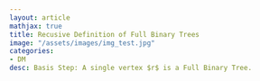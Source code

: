 ```yaml
---
layout: article
mathjax: true
title: Recusive Definition of Full Binary Trees
image: "/assets/images/img_test.jpg"
categories:
- DM
desc: Basis Step: A single vertex $r$ is a Full Binary Tree.

































































































































































































































































































































































 
imagealt: 
---
```


**Basis Step**: A single vertex $r$ is a [Full Binary Tree]({% post_url 2020-09-06-full-binary-tree %}).

































































































































































































































































































































































**Recursive Step**: If $T_1$ and $T_2$ are full binary trees with dijointed roots then there exist a full binary tree with root $r$ and left subtree as $T_1$ and right subtree as $T_2$.
































































































































































































































































































































































